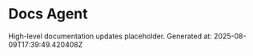 # Docs Agent

High-level documentation updates placeholder.
Generated at: 2025-08-09T17:39:49.420408Z